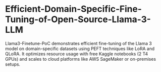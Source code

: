 # Efficient-Domain-Specific-Fine-Tuning-of-Open-Source-Llama-3-LLM
 Llama3-Finetune-PoC demonstrates efficient fine-tuning of the Llama 3 model on domain-specific datasets using PEFT techniques like LoRA and QLoRA. It optimizes resource usage with free Kaggle notebooks (2 T4 GPUs) and scales to cloud platforms like AWS SageMaker or on-premises setups.
